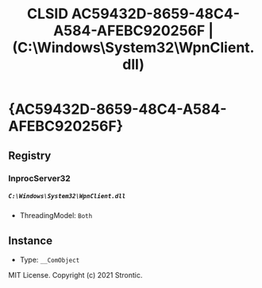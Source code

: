 ﻿---
title: "CLSID AC59432D-8659-48C4-A584-AFEBC920256F | (C:\\Windows\\System32\\WpnClient.dll)"
excerpt: What is COM-Object CLSID AC59432D-8659-48C4-A584-AFEBC920256F?
---

# {AC59432D-8659-48C4-A584-AFEBC920256F}


## Registry


### InprocServer32

##### `C:\Windows\System32\WpnClient.dll`
* ThreadingModel: `Both`

## Instance

* Type: `__ComObject`

MIT License. Copyright (c) 2021 Strontic.



